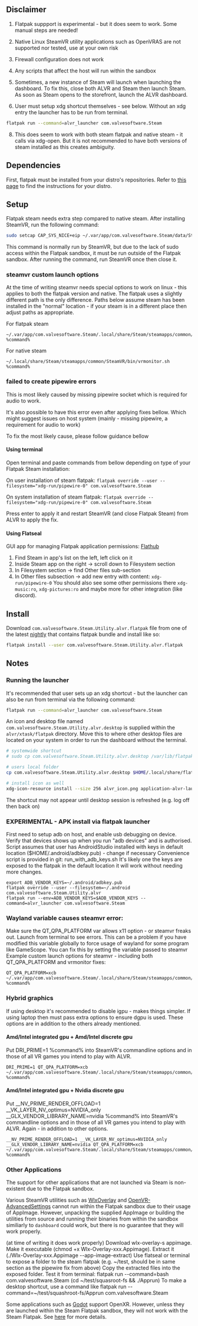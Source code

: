 ## Disclaimer

1. Flatpak suppport is experimental - but it does seem to work. Some manual steps are needed!

2. Native Linux SteamVR utility applications such as OpenVRAS are not supported nor tested, use at your own risk

3. Firewall configuration does not work

4. Any scripts that affect the host will run within the sandbox

5. Sometimes, a new instance of Steam will launch when launching the dashboard. To fix this, close both ALVR and Steam then launch Steam. As soon as Steam opens to the storefront, launch the ALVR dashboard.

6. User must setup xdg shortcut themselves - see below. Without an xdg entry the launcher has to be run from terminal.

```sh
flatpak run --command=alvr_launcher com.valvesoftware.Steam
```

8. This does seem to work with both steam flatpak and native steam - it calls via xdg-open. But it is not recommended to have both versions of steam installed as this creates ambiguity.

## Dependencies

First, flatpak must be installed from your distro's repositories. Refer to [this page](https://flatpak.org/setup/) to find the instructions for your distro.

## Setup

Flatpak steam needs extra step compared to native steam. After installing SteamVR, run the following command:

```sh
sudo setcap CAP_SYS_NICE+eip ~/.var/app/com.valvesoftware.Steam/data/Steam/steamapps/common/SteamVR/bin/linux64/vrcompositor-launcher
```

This command is normally run by SteamVR, but due to the lack of sudo access within the Flatpak sandbox, it must be run outside of the Flatpak sandbox. After running the command, run SteamVR once then close it.

### steamvr custom launch options
At the time of writing steamvr needs special options to work on linux - this applies to both the flatpak version and native. The flatpak uses a slightly different path is the only difference. Paths below assume steam has been installed in the "normal" location - if your steam is in a different place then adjust paths as appropriate.

For flatpak steam
```
~/.var/app/com.valvesoftware.Steam/.local/share/Steam/steamapps/common/SteamVR/bin/vrmonitor.sh %command%
```

For native steam
```
~/.local/share/Steam/steamapps/common/SteamVR/bin/vrmonitor.sh %command%
```

### failed to create pipewire errors
This is most likely caused by missing pipewire socket which is required for audio to work. 

It's also possible to have this error even after applying fixes bellow. Which might suggest issues on host system (mainly - missing pipewire, a requirement for audio to work)

To fix the most likely cause, please follow guidance bellow

#### Using terminal
Open terminal and paste commands from bellow depending on type of your Flatpak Steam installation:

On user installation of steam flatpak: `flatpak override --user --filesystem="xdg-run/pipewire-0" com.valvesoftware.Steam`

On system installation of steam flatpak: `flatpak override --filesystem="xdg-run/pipewire-0" com.valvesoftware.Steam`

Press enter to apply it and restart SteamVR (and close Flatpak Steam) from ALVR to apply the fix.

#### Using Flatseal
GUI app for managing Flatpak application permissions: [Flathub](https://flathub.org/apps/com.github.tchx84.Flatseal)
1. Find Steam in app's list on the left, left click on it
2. Inside Steam app on the right -> scroll down to Filesystem section
3. In Filesystem section -> find Other files sub-section
4. In Other files subsection -> add new entry with content: `xdg-run/pipewire-0`
You should also see some other permissions there `xdg-music:ro`, `xdg-pictures:ro` and maybe more for other integration (like discord).

## Install

Download `com.valvesoftware.Steam.Utility.alvr.flatpak` file from one of the latest [nightly](https://github.com/alvr-org/ALVR-nightly/releases) that contains flatpak bundle and install like so:

```sh
flatpak install --user com.valvesoftware.Steam.Utility.alvr.flatpak
```

## Notes

### Running the launcher

It's recommended that user sets up an xdg shortcut - but the launcher can also be run from terminal via the following command:
```sh
flatpak run --command=alvr_launcher com.valvesoftware.Steam
```

An icon and desktop file named `com.valvesoftware.Steam.Utility.alvr.desktop` is supplied within the `alvr/xtask/flatpak` directory. Move this to where other desktop files are located on your system in order to run the dashboard without the terminal.

```sh
# systemwide shortcut
# sudo cp com.valvesoftware.Steam.Utility.alvr.desktop /var/lib/flatpak/exports/share/applications/ 

# users local folder
cp com.valvesoftware.Steam.Utility.alvr.desktop $HOME/.local/share/flatpak/exports/share/applications/

# install icon as well
xdg-icon-resource install --size 256 alvr_icon.png application-alvr-launcher
```

The shortcut may not appear until desktop session is refreshed (e.g. log off then back on)

### EXPERIMENTAL - APK install via flatpak launcher 
First need to setup adb on host, and enable usb debugging on device. Verify that devices shows up when you run "adb devices" and is authorised.
Script assumes that user has AndroidStudio installed with keys in default location ($HOME/.android/adbkey.pub) - change if necessary
Convenience script is provided in git: run_with_adb_keys.sh
It's likely one the keys are exposed to the flatpak in the default location it will work without needing more changes.
```
export ADB_VENDOR_KEYS=~/.android/adbkey.pub
flatpak override --user --filesystem=~/.android com.valvesoftware.Steam.Utility.alvr
flatpak run --env=ADB_VENDOR_KEYS=$ADB_VENDOR_KEYS --command=alvr_launcher com.valvesoftware.Steam
```

### Wayland variable causes steamvr error:
Make sure the QT_QPA_PLATFORM var allows x11 option - or steamvr freaks out. Launch from terminal to see errors.
This can be a problem if you have modified this variable globally to force usage of wayland for some program like GameScope. 
You can fix this by setting the variable passed to steamvr
Example custom launch options for steamvr - including both QT_QPA_PLATFORM and vrmonitor fixes:

```
QT_QPA_PLATFORM=xcb ~/.var/app/com.valvesoftware.Steam/.local/share/Steam/steamapps/common/SteamVR/bin/vrmonitor.sh %command%
```

### Hybrid graphics 
If using desktop it's recommended to disable igpu - makes things simpler. 
If using laptop then must pass extra options to ensure dgpu is used. These options are in addition to the others already mentioned.

#### Amd/Intel integrated gpu + Amd/Intel discrete gpu
Put DRI_PRIME=1 %command% into SteamVR's commandline options and in those of all VR games you intend to play with ALVR.
```
DRI_PRIME=1 QT_QPA_PLATFORM=xcb ~/.var/app/com.valvesoftware.Steam/.local/share/Steam/steamapps/common/SteamVR/bin/vrmonitor.sh %command%
```

#### Amd/Intel integrated gpu + Nvidia discrete gpu
Put __NV_PRIME_RENDER_OFFLOAD=1 __VK_LAYER_NV_optimus=NVIDIA_only __GLX_VENDOR_LIBRARY_NAME=nvidia %command% into SteamVR's commandline options and in those of all VR games you intend to play with ALVR. Again - in addition to other options.
```
__NV_PRIME_RENDER_OFFLOAD=1 __VK_LAYER_NV_optimus=NVIDIA_only __GLX_VENDOR_LIBRARY_NAME=nvidia QT_QPA_PLATFORM=xcb ~/.var/app/com.valvesoftware.Steam/.local/share/Steam/steamapps/common/SteamVR/bin/vrmonitor.sh %command%
```

### Other Applications

The support for other applications that are not launched via Steam is non-existent due to the Flatpak sandbox.

Various SteamVR utilities such as [WlxOverlay](https://github.com/galister/WlxOverlay) and [OpenVR-AdvancedSettings](https://github.com/OpenVR-Advanced-Settings/OpenVR-AdvancedSettings) cannot run within the Flatpak sandbox due to their usage of AppImage. However, unpacking the supplied AppImage or building the utilities from source and running their binaries from within the sandbox similiarly to `dashboard` could work, but there is no guarantee that they will work properly.

(at time of writing it does work properly)
Download wlx-overlay-s appimage. 
Make it executable (chmod +x Wlx-Overlay-xxx.Appimage). 
Extract it (./Wlx-Overlay-xxx.Appimage --app-image-extract)
Use flatseal or terminal to expose a folder to the steam flatpak (e.g. ~/test, should be in same section as the pipewire fix from above)
Copy the extracted files into the exposed folder.
Test it from terminal: flatpak run --command=bash com.valvesoftware.Steam (cd ~/test/squasroot-fs && ./Apprun)
To make a desktop shortcut, use a command like flatpak run --command=~/test/squashroot-fs/Apprun com.valvesoftware.Steam



Some applications such as [Godot](https://godotengine.org) support OpenXR. However, unless they are launched within the Steam Flatpak sandbox, they will not work with the Steam Flatpak. See [here](https://github.com/flathub/com.valvesoftware.Steam/issues/1010) for more details.
